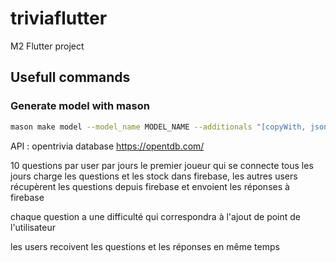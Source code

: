 # triviaflutter

M2 Flutter project

## Usefull commands

### Generate model with mason
```bash
mason make model --model_name MODEL_NAME --additionals "[copyWith, json, equatable]" --style freezed
```

API : opentrivia database https://opentdb.com/


10 questions par user par jours
le premier joueur qui se connecte tous les jours charge les questions et les stock dans firebase,
les autres users récupèrent les questions depuis firebase et envoient les réponses à firebase

chaque question a une difficulté qui correspondra à l'ajout de point de l'utilisateur

les users recoivent les questions et les réponses en même temps


